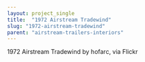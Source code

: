 ```yaml
---
layout: project_single
title:  "1972 Airstream Tradewind"
slug: "1972-airstream-tradewind"
parent: "airstream-trailers-interiors"
---
```

1972 Airstream Tradewind by hofarc, via Flickr